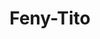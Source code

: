 ---
layout: '../demo/wedding-7.astro'
title: Feny-Tito
slug: undangan/feny-tito
type: Feny-Tito
desc: Feny-Tito
img:
  url: '/assets/oca-tito2.webp'
  alt: jejak bahagia

# Colors
bgfs: 'bg-zinc-400'
bgsc: 'bg-zinc-600'
bgth: 'bg-zinc-900'
bgfr: 'bg-zinc-900'

txfs: 'text-white'
txsc: 'text-white'
txth: 'text-gray-950'

bdr: 'border-gray-200'
from: 'from-zinc-900'
before: 'before:bg-sky-800'

# Dekor
dekorfs: '/assets/dekor38.webp'
dekorsc: '/assets/dekor48.webp'
dekorth: '/assets/dekor39.webp'

# Img kedua mempelai
pm1: '/assets/oca-tito1.webp'
pm2: '/assets/oca-tito2.webp'

# Img tambahan
add1: '/assets/oca-tito3.webp'
add2: '/assets/img-4.webp'

# Data mempelai
male: "Tito"
ml: "T"
fullmale: "Tito Sukoco, A.Md"
female: "Feny"
fml: "F"
fullfemale: "Feny Dwi F."
countdown: Jun 26, 2024 09:00:00

childmale: "Putra kedelapan dari Pasangan"
childfemale: "Putri kedua dari Pasangan"
parentmale: "Alm. Bapak Marsoko & Alm. Ibu Komalasari"
parentfemale: "Bapak Suwandi & Ibu Siti Musrifah"
instagrammale: "tito2767"
instagramfemale: "fenyocca833"
citymale: "BANDUNG"
cityfemale: "BANYUWANGI"
music: "oca-tito"

# Name bank
logoml: '/assets/bca.png'
namebankml: "Tito"
numberbankml: "8100875455"
logofml: '/assets/bca.png'
namebankfml: "Feny Dwi Fandi"
numberbankfml: "7772555957"

# Waktu & tempat acara
datefs: Rabu, 26 Juni 2024
datesc: Rabu, 26 Juni 2024
dateth: Rabu, 26 Juni 2024
timefs: "09.00 WIB - Selesai"
timesc: "13.00 WIB - Selesai"
locationfs: "Jl. Serayu No.06, Panderejo, Kec. Banyuwangi, Kabupaten Banyuwangi, Jawa Timur 68415"
locationsc: "Jl. Serayu No.06, Panderejo, Kec. Banyuwangi, Kabupaten Banyuwangi, Jawa Timur 68415"
addressfs: "Rumah Mempelai Wanita"
addresssc: "Rumah Mempelai Wanita"
mapsfs: "https://maps.app.goo.gl/HJGFGuW2Qp8Yj3JG8"
mapssc: "https://maps.app.goo.gl/HJGFGuW2Qp8Yj3JG8"
linkmaps: "https://www.google.com/maps/embed?pb=!1m18!1m12!1m3!1d3948.8964717083995!2d114.3710661!3d-8.2131658!2m3!1f0!2f0!3f0!3m2!1i1024!2i768!4f13.1!3m3!1m2!1s0x2dd14539e8e035e3%3A0x6f35c947f1013b40!2sWARUNG%20H.SALIM!5e0!3m2!1sid!2sid!4v1718412061915!5m2!1sid!2sid"
quote: "Takdir Allah yang mengikatkan cinta dua hati, pernikahan adalah perjalanan spiritual yang disatukan oleh rahmat-Nya."

---